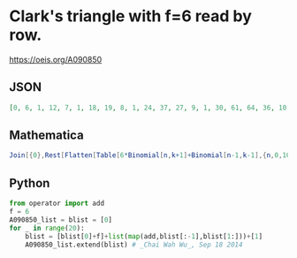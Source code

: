 # Clark's triangle with f\=6 read by row\.
https://oeis.org/A090850
## JSON
```JSON
[0, 6, 1, 12, 7, 1, 18, 19, 8, 1, 24, 37, 27, 9, 1, 30, 61, 64, 36, 10, 1, 36, 91, 125, 100, 46, 11, 1, 42, 127, 216, 225, 146, 57, 12, 1, 48, 169, 343, 441, 371, 203, 69, 13, 1, 54, 217, 512, 784, 812, 574, 272, 82, 14, 1, 60, 271, 729, 1296, 1596, 1386, 846, 354, 96, 15, 1]
```
## Mathematica
```Mathematica
Join[{0},Rest[Flatten[Table[6*Binomial[n,k+1]+Binomial[n-1,k-1],{n,0,10},{k,0,n}]]]] (* _Harvey P. Dale_, Mar 29 2014 *)
```
## Python
```Python
from operator import add
f = 6
A090850_list = blist = [0]
for _ in range(20):
    blist = [blist[0]+f]+list(map(add,blist[:-1],blist[1:]))+[1]
    A090850_list.extend(blist) # _Chai Wah Wu_, Sep 18 2014
```
